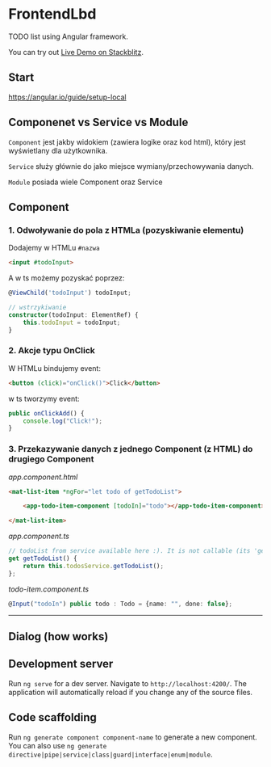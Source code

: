 # FrontendLbd
TODO list using Angular framework.

You can try out [Live Demo on Stackblitz](https://stackblitz.com/github/heytechv/frontend-lbd?file=README.md).

## Start
https://angular.io/guide/setup-local

## Componenet vs Service vs Module
`Component` jest jakby widokiem (zawiera logike oraz kod html), który jest wyświetlany dla użytkownika.

`Service` służy głównie do jako miejsce wymiany/przechowywania danych.

`Module` posiada wiele Component oraz Service

## Component
### 1. Odwoływanie do pola z HTMLa (pozyskiwanie elementu)
Dodajemy w HTMLu `#nazwa`
```html
<input #todoInput>
```
A w ts możemy pozyskać poprzez:
```ts
@ViewChild('todoInput') todoInput;

// wstrzykiwanie
constructor(todoInput: ElementRef) {
    this.todoInput = todoInput;
}
```

### 2. Akcje typu OnClick
W HTMLu bindujemy event:
```html
<button (click)="onClick()">Click</button>
```
w ts tworzymy event:
```ts
public onClickAdd() {
    console.log("Click!");
}
```

### 3. Przekazywanie danych z jednego Component (z HTML) do drugiego Component

*app.component.html*
```html
<mat-list-item *ngFor="let todo of getTodoList">

    <app-todo-item-component [todoIn]="todo"></app-todo-item-component>

</mat-list-item>
```

*app.component.ts*
```ts
// todoList from service available here :). It is not callable (its 'get' accessor so just call it as variable! noice)
get getTodoList() {
    return this.todosService.getTodoList();
};
```

*todo-item.component.ts*
```ts
@Input("todoIn") public todo : Todo = {name: "", done: false};
```

_________
## Dialog (how works)




## Development server

Run `ng serve` for a dev server. Navigate to `http://localhost:4200/`. The application will automatically reload if you change any of the source files.

## Code scaffolding

Run `ng generate component component-name` to generate a new component. You can also use `ng generate directive|pipe|service|class|guard|interface|enum|module`.
